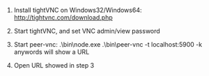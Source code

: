 1. Install tightVNC on Windows32/Windows64: http://tightvnc.com/download.php

2. Start tightVNC, and set VNC admin/view password

3. Start peer-vnc: .\bin\node.exe .\bin\peer-vnc -t localhost:5900 -k anywords will show a URL

4. Open URL showed in step 3

